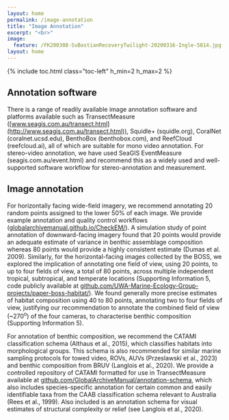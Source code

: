 ```yaml
---
layout: home
permalink: /image-annotation
title: "Image Annotation"
excerpt: "<br>"
image:
  feature: /FK200308-SuBastianRecoveryTwilight-20200316-Ingle-5814.jpg
layout: home
---
```

{% include toc.html class="toc-left" h_min=2 h_max=2 %}

## Annotation software

There is a range of readily available image annotation software and platforms available such as TransectMeasure ([www.seagis.com.au/transect.html](http://www.seagis.com.au/transect.html)), Squidle+ (squidle.org), CoralNet (coralnet.ucsd.edu), BenthoBox (benthobox.com), and ReefCloud (reefcloud.ai), all of which are suitable for mono video annotation. For stereo-video annotation, we have used SeaGIS EventMeasure (seagis.com.au/event.html) and recommend this as a widely used and well-supported software workflow for stereo-annotation and measurement. 


## Image annotation

For horizontally facing wide-field imagery, we recommend annotating 20 random points assigned to the lower 50% of each image. We provide example annotation and quality control workflows ([globalarchivemanual.github.io/CheckEM/](https://globalarchivemanual.github.io/CheckEM/articles/manuals/TransectMeasure_annotation_guide.html)). A simulation study of point annotation of downward-facing imagery found that 20 points would provide an adequate estimate of variance in benthic assemblage composition whereas 80 points would provide a highly consistent estimate (Dumas et al. 2009). Similarly, for the horizontal-facing images collected by the BOSS, we explored the implication of annotating one field of view, using 20 points, to up to four fields of view, a total of 80 points, across multiple independent tropical, subtropical, and temperate locations (Supporting Information 5, code publicly available at [github.com/UWA-Marine-Ecology-Group-projects/paper-boss-habitat/](https://github.com/UWA-Marine-Ecology-Group-projects/paper-boss-habitat/)). We found generally more precise estimates of habitat composition using 40 to 80 points, annotating two to four fields of view, justifying our recommendation to annotate the combined field of view (~270<sup>o</sup>) of the four cameras, to characterise benthic composition (Supporting Information 5).

For annotation of benthic composition, we recommend the CATAMI classification schema (Althaus et al., 2015), which classifies habitats into morphological groups. This schema is also recommended for similar marine sampling protocols for towed video, ROVs, AUVs (Przeslawski et al., 2023) and benthic composition from BRUV (Langlois et al., 2020). We provide a controlled repository of CATAMI formatted for use in TransectMeasure available at [github.com/GlobalArchiveManual/annotation-schema](https://github.com/GlobalArchiveManual/annotation-schema), which also includes species-specific annotation for certain common and easily identifiable taxa from the CAAB classification schema relevant to Australia (Rees et al., 1999). Also included is an annotation schema for visual estimates of structural complexity or relief (see Langlois et al., 2020).
